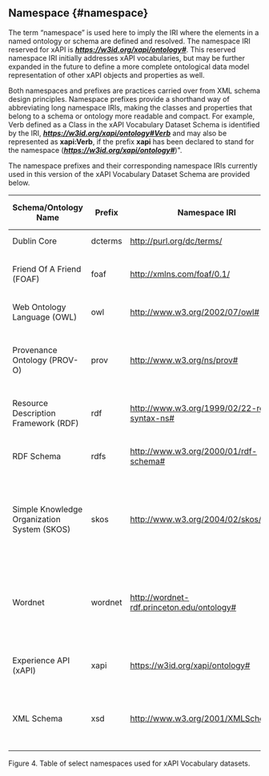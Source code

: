## Namespace {#namespace}

The term “namespace” is used here to imply the IRI where the elements in a named ontology or schema are defined and resolved. The namespace IRI reserved for xAPI is **_https://w3id.org/xapi/ontology#_**. This reserved namespace IRI initially addresses xAPI vocabularies, but may be further expanded in the future to define a more complete ontological data model representation of other xAPI objects and properties as well.

Both namespaces and prefixes are practices carried over from XML schema design principles. Namespace prefixes provide a shorthand way of abbreviating long namespace IRIs, making the classes and properties that belong to a schema or ontology more readable and compact. For example, Verb defined as a Class in the xAPI Vocabulary Dataset Schema is identified by the IRI, **_https://w3id.org/xapi/ontology#Verb_** and may also be represented as **xapi:Verb**, if the prefix **xapi** has been declared to stand for the namespace (**_https://w3id.org/xapi/ontology#_**)".

The namespace prefixes and their corresponding namespace IRIs currently used in this version of the xAPI Vocabulary Dataset Schema are provided below.

| **Schema/Ontology Name** | **Prefix** | **Namespace IRI** | **Purpose for xAPI Vocabularies** |
| --- | --- | --- | --- |
| Dublin Core | dcterms | http://purl.org/dc/terms/ | for time/date versioning |
| Friend Of A Friend (FOAF) | foaf | http://xmlns.com/foaf/0.1/ | for identifying the names of people or groups |
| Web Ontology Language (OWL) | owl | http://www.w3.org/2002/07/owl# | for ontology structure & modeling |
| Provenance Ontology (PROV-O) | prov | http://www.w3.org/ns/prov# | for vocabulary and term versioning and other maintenance metadata |
| Resource Description Framework (RDF) | rdf | http://www.w3.org/1999/02/22-rdf-syntax-ns# | for describing resources and their data types |
| RDF Schema | rdfs | http://www.w3.org/2000/01/rdf-schema# | for modeling resources with OWL classes & properties |
| Simple Knowledge Organization System (SKOS) | skos | http://www.w3.org/2004/02/skos/core# | for expressing relationships between concepts (e.g., verbs) and concept schemes (vocabularies) |
| Wordnet | wordnet | http://wordnet-rdf.princeton.edu/ontology# | for linking to synsets that can aid in word sense disambiguation and multilingual translations |
| Experience API (xAPI) | xapi | https://w3id.org/xapi/ontology# | to define xapi-specific classes and properties |
| XML Schema | xsd | http://www.w3.org/2001/XMLSchema# | for when using xsd data types such as date strings and language values |

Figure 4\. Table of select namespaces used for xAPI Vocabulary datasets.